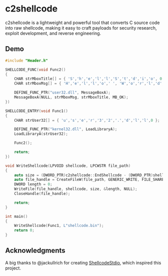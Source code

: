 # c2shellcode
c2shellcode is a lightweight and powerful tool that converts C source code into raw shellcode, making it easy to craft payloads for security research, exploit development, and reverse engineering.

## Demo

```cpp
#include "Header.h"

SHELLCODE_FUNC(void Func2()
{
	CHAR strMboxTitle[] = { 'S','h','e','l','l','S','t','d','i','o', 0 };
	CHAR strMboxMsg[] = { 'H','e','l','l','o',' ', 'W','o','r','l','d','!',0 };

	DEFINE_FUNC_PTR("user32.dll", MessageBoxA);
	MessageBoxA(NULL, strMboxMsg, strMboxTitle, MB_OK);
})

SHELLCODE_ENTRY(void Func1()
{
	CHAR strUser32[] = { 'u','s','e','r','3','2','.','d','l','l',0 };

	DEFINE_FUNC_PTR("kernel32.dll", LoadLibraryA);
	LoadLibraryA(strUser32);

	Func2();

	return;
})

void WriteShellcode(LPVOID shellcode, LPCWSTR file_path)
{
	auto size = (DWORD_PTR)c2shellcode::EndShellcode - (DWORD_PTR)shellcode;
	auto file_handle = CreateFileW(file_path, GENERIC_WRITE, FILE_SHARE_WRITE, NULL, CREATE_ALWAYS, FILE_ATTRIBUTE_NORMAL, NULL);
	DWORD length = 0;
	WriteFile(file_handle, shellcode, size, &length, NULL);
	CloseHandle(file_handle);

	return;
}

int main()
{
	WriteShellcode(Func1, L"shellcode.bin");
	return 0;
}
```

## Acknowledgments
A big thanks to @jackullrich for creating [ShellcodeStdio](https://github.com/jackullrich/ShellcodeStdio), which inspired this project.
